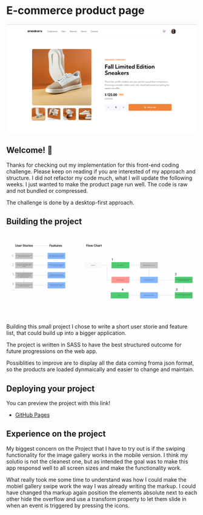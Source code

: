 # E-commerce product page

![Design preview for the E-commerce product page coding challenge](./images/Preview/Product_Page.png)

## Welcome! 👋

Thanks for checking out my implementation for this front-end coding challenge.
Please keep on reading if you are interested of my approach and structure.
I did not refactor my code much, what I will update the following weeks. I just wanted to make the product page run well. The code is raw and not bundled or compressed.

The challenge is done by a desktop-first approach.

## Building the project

![User Stories, Features and Flow Chart](./User_Stories.png 'User Stories')

Building this small project I chose to write a short user storie and feature list, that could build up into a bigger application.

The project is written in SASS to have the best structured outcome for future progressions on the web app.

Possiblities to improve are to display all the data coming froma json format, so the products are loaded dynmaically and easier to change and maintain.

## Deploying your project

You can preview the project with this link!

- [GitHub Pages](https://benchis.github.io/ecommerce_product_page/)

## Experience on the project

My biggest concern on the Project that I have to try out is if the swiping functionality for the image gallery works in the mobile version.
I think my solutio is not the cleanest one, but as intended the goal was to make this app responsd well to all screen sizes and make the functionality work.

What really took me some time to understand was how I could make the mobiel gallery swipe work the way I was already writing the markup. I could have changed tha markup again position the elements absolute next to each other hide the overflow and use a transform property to let them slide in when an event is triggered by pressing the icons.
